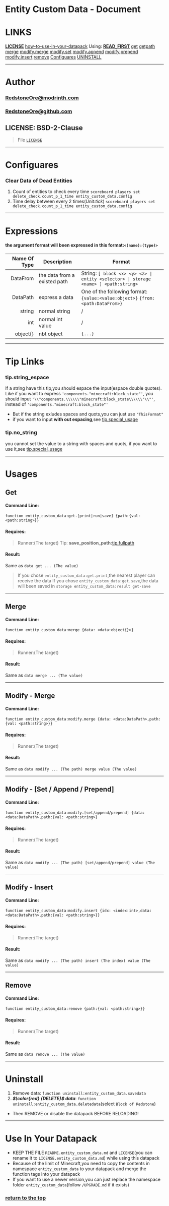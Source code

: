 # Entity Custom Data - Document
# LINKS
**[LICENSE](#license-bsd-2-clause)**
[how-to-use-in-your-datapack](#use-in-your-datapack)
Using: **[READ_FIRST](#expressions)** [get](#get) [getpath](#getpath) [merge](#merge) [modify.merge](#modify---merge) [modify.set](#modify---set--append--prepend) [modify.append](#modify---set--append--prepend) [modify.prepend](#modify---set--append--prepend) [modify.insert](#modify---insert) [remove](#remove)
[Configuares](#configuares)
[UNINSTALL](#uninstall)

------------------------------------------------------------------------


# Author
### [RedstoneOre@modrinth.com](https://modrinth.com/user/RedstoneOre)
### [RedstoneOre@github.com](https://github.com/RedstoneOre)
## LICENSE: BSD-2-Clause
> File [`LICENSE`](LICENSE)

------------------------------------------------------------------------


# Configuares

### Clear Data of Dead Entities
1. Count of entities to check every time `scoreboard players set delete_check.count_p_1_time entity_custom_data.config`
2. Time delay between every 2 times(Unit:*tick*) `scoreboard players set delete_check.count_p_1_time entity_custom_data.config`
------------------------------------------------------------------------


# Expressions
#### the argument format will been expressed in this format:`<(name):(type)>`
| Name Of Type  | Description                  | Format                                                                               |
|--------------:|------------------------------|--------------------------------------------------------------------------------------|
| DataFrom      | the data from a existed path | String: `[ block <x> <y> <z> \| entity <selector> \| storage <name> ] <path:string>` |
| DataPath      | express a data               | One of the following format: `{value:<value:object>}` `{from:<path:DataFrom>}`       |
| string        | normal string                | /                                                                                    |
| int           | normal int value             | /                                                                                    |
| object{}      | nbt object                   | `{...}`                                                                              |

------------------------------------------------------------------------


# Tip Links

### tip.string_espace
If a string have this tip,you should espace the input(espace double quotes).
Like if you want to express `'components."minecraft:block_state"'`,
you should input `'\\"components.\\\\\\"minecraft:block_state\\\\\\"\\"'`,
instead of `'components."minecraft:block_state"'`
* But if the string exludes spaces and quots,you can just use `"ThisFormat"`
* if you want to input **with out espacing**,see [tip.special_usage](#tipspecial_usage)

### tip.no_string
you cannot set the value to a string with spaces and quots,
if you want to use it,see [tip.special_usage](#tipspecial_usage)

------------------------------------------------------------------------


# Usages
## Get
#### Command Line:
```mcfunction
function entity_custom_data:get.[print|run|save] {path:{val: <path:string>}}
```
#### Requires:
> Runner:(The target)
> Tip: **save_position_path:**[tip.fullpath](#tipfullpath)
#### Result:
Same as `data get ... (The value)`
> If you chose `entity_custom_data:get.print`,the nearest player can receive the data
> If you chose `entity_custom_data:get.save`,the data will been saved in `storage entity_custom_data:result get-save`

------------------------------------------------------------------------
## Merge
#### Command Line:
```mcfunction
function entity_custom_data:merge {data: <data:object{}>}
```
#### Requires:
> Runner:(The target)
#### Result:
Same as `data merge ... (The value)`

------------------------------------------------------------------------
## Modify - Merge
#### Command Line:
```mcfunction
function entity_custom_data:modify.merge {data: <data:DataPath>,path:{val: <path:string>}}
```
#### Requires:
> Runner:(The target)
#### Result:
Same as `data modify ... (The path) merge value (The value)`

------------------------------------------------------------------------
## Modify - \[Set / Append / Prepend]
#### Command Line:
```mcfunction
function entity_custom_data:modify.[set/append/prepend] {data: <data:DataPath>,path:{val: <path:string>}
```
#### Requires:
> Runner:(The target)
#### Result:
Same as `data modify ... (The path) [set/append/prepend] value (The value)`

------------------------------------------------------------------------
## Modify - Insert
#### Command Line:
```mcfunction
function entity_custom_data:modify.insert {idx: <index:int>,data: <data:DataPath>,path:{val: <path:string>}}
```
#### Requires:
> Runner:(The target)
#### Result:
Same as `data modify ... (The path) insert (The index) value (The value)`

------------------------------------------------------------------------
## Remove
#### Command Line:
```mcfunction
function entity_custom_data:remove {path:{val: <path:string>}}
```
#### Requires:
> Runner:(The target)
#### Result:
Same as `data remove ... (The value)`

------------------------------------------------------------------------
# Uninstall
1. Remove data: `function uninstall:entity_custom_data.savedata`
2. ***$\color{red} {DELETE}$ data***: `function uninstall:entity_custom_data.deletedata`(select `Block of Redstone`)
+ Then REMOVE or disable the datapack BEFORE RELOADING!


------------------------------------------------------------------------


# Use In Your Datapack
+ KEEP THE FILE `README.entity_custom_data.md` and `LICENSE`(you can rename it to `LICENSE.entity_custom_data.md`) while using this datapack
+ Because of the limit of Minecraft,you need to copy the contents in namespace `entity_custom_data` to your datapack and merge the function tags into your datapack
+ If you want to use a newer version,you can just replace the namespace folder `entity_custom_data`(follow `/UPGRADE.md` if it exists)

  
### [return to the top](#entity-custom-data---document)

